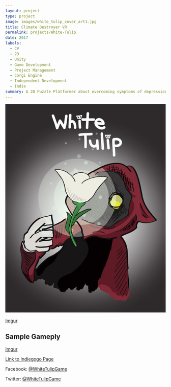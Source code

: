```yaml
---
layout: project
type: project
image: images/white_tulip_cover_art1.jpg
title: Climate Destroyer VR
permalink: projects/White-Tulip
date: 2017
labels:
  - C#
  - 2D
  - Unity
  - Game Development
  - Project Management
  - Corgi Engine
  - Independent Development
  - Indie
summary: A 2D Puzzle Platformer about overcoming symptoms of depression and PTSD.
---
```


<img class="ui image" src="../images/white_tulip_cover_art1.jpg">



[Imgur](https://i.imgur.com/sfsFguu.gifv)


## Sample Gameply

[Imgur](https://i.imgur.com/G11G4vP.gifv)


[Link to Indiegogo Page](https://www.indiegogo.com/projects/white-tulip-game-pc-videogames/coming_soon)

Facebook: [@WhiteTulipGame](https://www.facebook.com/whitetulipgame/)

Twitter: [@WhiteTulipGame](https://twitter.com/WhiteTulipGame)

